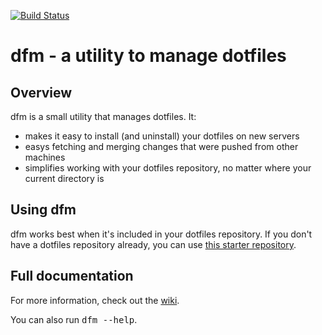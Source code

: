 [![Build Status](https://secure.travis-ci.org/justone/dotfiles.png?branch=master)](http://travis-ci.org/justone/dotfiles/)

# dfm - a utility to manage dotfiles

## Overview

dfm is a small utility that manages dotfiles.  It:

* makes it easy to install (and uninstall) your dotfiles on new servers
* easys fetching and merging changes that were pushed from other machines
* simplifies working with your dotfiles repository, no matter where your current directory is

## Using dfm

dfm works best when it's included in your dotfiles repository.  If you don't
have a dotfiles repository already, you can use [this starter
repository](https://github.com/justone/dotfiles).

## Full documentation

For more information, check out the [wiki](http://github.com/justone/dotfiles/wiki).

You can also run <tt>dfm \--help</tt>.

